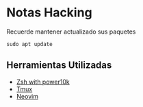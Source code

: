 # Notas Hacking

Recuerde mantener actualizado sus paquetes

`sudo apt update`

## Herramientas Utilizadas

- [Zsh with power10k](/CHEATSHEETS/power10k)
- [Tmux](/CHEATSHEETS/tmux)
- [Neovim](/CHEATSHEETS/neovim)

